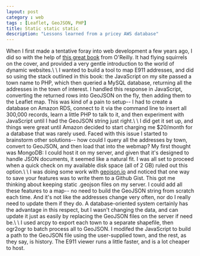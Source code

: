 ```yaml
---
layout: post
category : web
tags : [Leaflet, GeoJSON, PHP]
title: Static static static
description: "Lessons learned from a pricey AWS database"
---
```

When I first made a tentative foray into web development a few years ago, I did so with the help of [this great book](http://www.amazon.com/Learning-MySQL-JavaScript-HTML5-Step/dp/1491949465) from O'Reilly. It had flying squirrels on the cover, and provided a very gentle introduction to the world of dynamic websites.\\
\\
I wanted to build a tool to map E911 addresses, and did so using the stack outlined in this book: the JavaScript on my site passed a town name to PHP, which then queried a MySQL database, returning all the addresses in the town of interest. I handled this response in JavaScript, converting the returned rows into GeoJSON on the fly, then adding them to the Leaflet map. This was kind of a pain to setup-- I had to create a database on Amazon RDS, connect to it via the command line to insert all 300,000 records, learn a little PHP to talk to it, and then experiment with JavaScript until I had the GeoJSON string just right.\\
\\
I did get it set up, and things were great until Amazon decided to start charging me $20/month for a database that was rarely used. Faced with this issue I started to brainstorm other solutions-- how could I query all the addresses by town, convert to GeoJSON, and then load that into the webmap? My first thought was MongoDB: I could host it on my server, and given that it's designed to handle JSON documents, it seemed like a natural fit. I was all set to proceed when a quick check on my available disk space (all of 2 GB) ruled out this option.\\
\\
I was doing some work with [geojson.io](geojson.io) and noticed that one way to save your features was to write them to a Github Gist. This got me thinking about keeping static .geojson files on my server. I could add all these features to a map-- no need to build the GeoJSON string from scratch each time. And it's not like the addresses change very often, nor do I really need to update them if they do. A database-oriented system certainly has the advantage in this respect, but I wasn't changing the data, and can update it just as easily by replacing the GeoJSON files on the server if need be.\\
\\
I used arcpy to export each town to a separate shapefile, then ogr2ogr to batch process all to GeoJSON. I modifed the JavaScript to build a path to the GeoJSON file using the user-supplied town, and the rest, as they say, is history. The E911 viewer runs a little faster, and is a lot cheaper to host.
